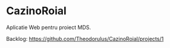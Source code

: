 # CazinoRoial
Aplicatie Web pentru proiect MDS.

Backlog: https://github.com/Theodorulus/CazinoRoial/projects/1
